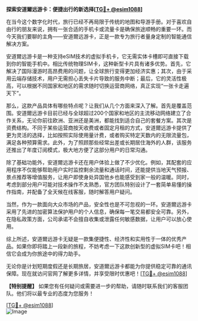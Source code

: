 **探索安道爾远游卡：便捷出行的新选择[[TG💪+ @esim1088](https://t.me/s/esim1088)]**

在当今这个数字化时代，旅行已经不再局限于传统的地图和导游手册。对于喜欢自由行的朋友来说，拥有一张合适的手机卡或流量卡是确保旅途顺畅的重要一环。而今天我们要聊的主角——安道爾远游卡，正是一款专为旅行者量身定制的智能通信解决方案。

安道爾远游卡是一种支持eSIM技术的虚拟手机卡，它无需实体卡槽即可直接下载到你的智能手机中。相比传统物理SIM卡，这种新型卡片具有诸多优势。首先，它解决了国际漫游时高昂费用的问题，让全球旅行变得更加经济实惠；其次，由于采用云端存储技术，用户无需担心丢失卡片导致的服务中断；最后，它的灵活性极高，可以根据不同国家和地区的需求随时切换运营商网络，真正实现“一张卡走遍天下”。

那么，这款产品具体有哪些特点呢？让我们从几个方面来深入了解。首先是覆盖范围。安道爾远游卡目前已经与全球超过200个国家和地区的主流移动网络建立了合作关系，无论你前往欧洲、亚洲还是美洲，都能找到适合自己的套餐方案。其次是资费结构。不同于某些运营商按天收费或者固定月租的方式，安道爾远游卡提供了更为灵活的选择，比如按照实际使用量计费，或者购买特定天数内的无限流量包，满足各种预算需求。此外，为了照顾那些经常出差或长期居住海外的人群，该服务还推出了年度订阅模式，极大地方便了这部分用户的日常沟通。

除了基础功能外，安道爾远游卡还在用户体验上做了不少优化。例如，其配套的应用程序不仅能够帮助用户实时监控剩余流量和通话时间，还能提供当地天气预报、景点推荐等增值服务，让用户即使身处异国他乡也能感受到家一般的温暖。同时，考虑到部分用户可能对技术操作不太熟悉，官方团队特别设计了一套简单易懂的操作指南，并配备了全天候在线客服，随时解答用户疑问。

当然，作为一款面向大众市场的产品，安全性也是不可忽视的一环。安道爾远游卡采用了先进的加密算法保护用户的个人信息，确保每一笔交易都安全可靠。另外，在隐私政策方面，公司承诺不会擅自收集或泄露任何敏感数据，让用户可以放心使用。

综上所述，安道爾远游卡无疑是一款集便捷性、经济性和实用性于一体的优秀产品。如果你即将踏上一段新的旅程，不妨考虑一下这款创新型的虚拟SIM卡吧！相信它会成为你旅途中的得力助手。

无论你是计划短期度假还是长期旅居，安道爾远游卡都能为你提供稳定可靠的通讯保障。现在就访问官网了解更多详情，并享受限时优惠吧！[[TG💪+ @esim1088](https://t.me/s/esim1088)]

**【特别提醒】** 如果您有任何疑问或需要进一步的帮助，请随时联系我们的客服团队。他们将以最专业的态度为您服务！

[[TG💪+ @esim1088](https://t.me/s/esim1088)]  
![Image](https://i.postimg.cc/4NQfJmqS/Snipaste-2025-05-13-00-14-12.png)